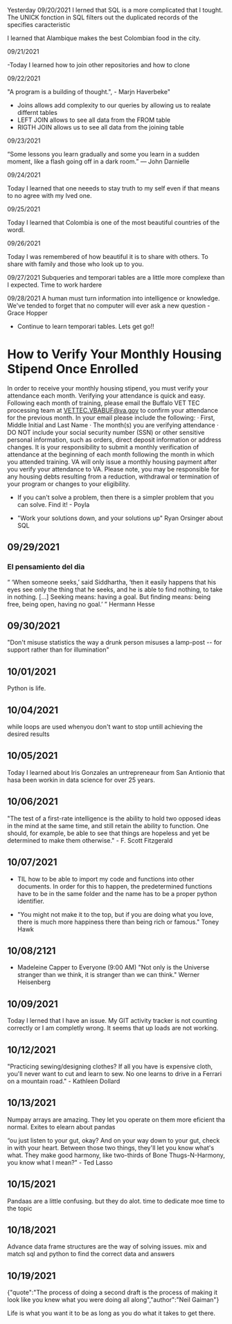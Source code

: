 
Yesterday 09/20/2021
 I lerned that SQL is a more complicated that I tought. 
 The UNICK fonction in SQL filters out the duplicated records of the specifies caracteristic 

 I learned that Alambique makes the best Colombian food in the city.

09/21/2021

-Today I learned how to join other repositories and how to clone 

09/22/2021

"A program is a building of thought.", - Marjn Haverbeke"

- Joins allows add complexity to our queries by allowing us to realate differnt tables
- LEFT JOIN allows to see all data from the FROM table
- RIGTH JOIN allows us to see all data from the joining table

09/23/2021

“Some lessons you learn gradually and some you learn in a sudden moment, like a flash going off in a dark room.”
 ―  John Darnielle

  09/24/2021

Today I learned that one neeeds to stay truth to my self even if that means to no agree with my lved one.

09/25/2021

Today I learned that Colombia is one of the most beautiful countries of the wordl.

09/26/2021

Today I was remembered of how beautiful it is to share with others. To share with family and those who look up to you. 

09/27/2021 
Subqueries and temporari tables are a little more complexe than I expected. Time to work hardere

09/28/2021
A human must turn information into intelligence or knowledge. We've tended to forget that no computer will ever ask a new question - Grace Hopper

- Continue to learn temporari tables. Lets get go!!

# How to Verify Your Monthly Housing Stipend Once Enrolled

In order to receive your monthly housing stipend, you must verify your attendance each month. Verifying your attendance is quick and easy.  Following each month of training, please email the Buffalo VET TEC processing team at VETTEC.VBABUF@va.gov  to confirm your attendance for the previous month. 
In your email please include the following:
·         First, Middle Initial and Last Name
·         The month(s) you are verifying attendance
·         DO NOT include your social security number (SSN) or other sensitive personal information, such as orders, direct deposit information or address changes.
It is your responsibility to submit a monthly verification of attendance at the beginning of each month following the month in which you attended training.  VA will only issue a monthly housing payment after you verify your attendance to VA.  Please note, you may be responsible for any housing debts resulting from a reduction, withdrawal or termination of your program or changes to your eligibility.

- If you can't solve a problem, then there is a simpler problem that you can solve. Find it!  - Poyla

- "Work your solutions down, and your solutions up" Ryan Orsinger about SQL 

## 09/29/2021

### El pensamiento del dia

“ ‘When someone seeks,’ said Siddhartha, ‘then it easily happens that his eyes see only the thing that he seeks, and he is able to find nothing, to take in nothing. [...] Seeking means: having a goal. But finding means: being free, being open, having no goal.’ ” Hermann Hesse

## 09/30/2021

"Don't misuse statistics the way a drunk person misuses a lamp-post -- for support rather than for illumination"

## 10/01/2021
Python is life.

## 10/04/2021
 while loops are used whenyou don't want to stop untill achieving the desired results

 ## 10/05/2021
Today I learned about Iris Gonzales an untrepreneaur from San Antionio that hasa been workin in data science for over 25 years.

## 10/06/2021
"The test of a first-rate intelligence is the ability to hold two opposed ideas in the mind at the same time, and still retain the ability to function. One should, for example, be able to see that things are hopeless and yet be determined to make them otherwise." - F. Scott Fitzgerald


## 10/07/2021
- TIL how to be able to import my code and functions into other documents. In order for this to happen, the predetermined functions have to be in the same folder and the name has to be a proper python identifier.

- "You might not make it to the top, but if you are doing what you love, there is much more happiness there than being rich or famous." Toney Hawk

## 10/08/2121

- Madeleine Capper to Everyone (9:00 AM)
"Not only is the Universe stranger than we think, it is stranger than we can think."
Werner Heisenberg

## 10/09/2021 

Today I lerned that I have an issue. My GIT activity tracker is not counting correctly or I am completly wrong. It seems that up loads are not working.

## 10/12/2021

"Practicing sewing/designing clothes? If all you have is expensive cloth, you'll never want to cut and learn to sew. No one learns to drive in a Ferrari on a mountain road." - Kathleen Dollard

## 10/13/2021

Numpay arrays are amazing. They let you operate on them more eficient tha normal. Exites to elearn about pandas

“ou just listen to your gut, okay? And on your way down to your gut, check in with your heart. Between those two things, they'll let you know what's what. They make good harmony, like two-thirds of Bone Thugs-N-Harmony, you know what I mean?” - Ted Lasso


## 10/15/2021

Pandaas are a little confusing. but they do alot. time to dedicate moe time to the topic

## 10/18/2021

Advance data frame structures are the way of solving issues. mix and match sql and python to find the correct data and answers

## 10/19/2021

{"quote":"The process of doing a second draft is the process of making it look like you knew what you were doing all along","author":"Neil Gaiman"}

Life is what you want it to be as long as you do what it takes to get there.